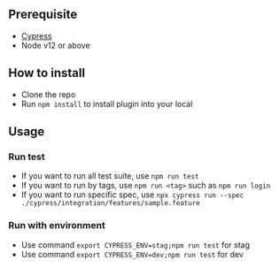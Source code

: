 ## Prerequisite

- [Cypress](https://www.toolsqa.com/cypress/what-is-cypress/)
- Node v12 or above

## How to install
- Clone the repo
- Run `npm install` to install plugin into your local

## Usage
### Run test
- If you want to run all test suite, use `npm run test` 
- If you want to run by tags, use `npm run <tag>` such as `npm run login`
- If you want to run specific spec, use `npx cypress run --spec ./cypress/integration/features/sample.feature`

### Run with environment
- Use command `export CYPRESS_ENV=stag;npm run test` for stag
- Use command `export CYPRESS_ENV=dev;npm run test` for dev